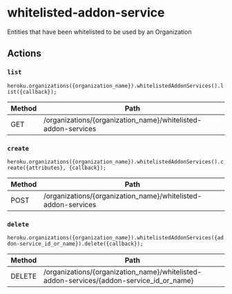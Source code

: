 # whitelisted-addon-service

Entities that have been whitelisted to be used by an Organization

## Actions

### `list`

`heroku.organizations({organization_name}).whitelistedAddonServices().list({callback});`

Method | Path
--- | ---
GET | /organizations/{organization_name}/whitelisted-addon-services

### `create`

`heroku.organizations({organization_name}).whitelistedAddonServices().create({attributes}, {callback});`

Method | Path
--- | ---
POST | /organizations/{organization_name}/whitelisted-addon-services

### `delete`

`heroku.organizations({organization_name}).whitelistedAddonServices({addon-service_id_or_name}).delete({callback});`

Method | Path
--- | ---
DELETE | /organizations/{organization_name}/whitelisted-addon-services/{addon-service_id_or_name}

